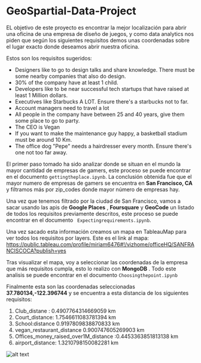 # GeoSpartial-Data-Project

EL objetivo de este proyecto es encontrar la mejor localización para abrir una oficina de una empresa de diseño de juegos, y como data analytics nos piden que  según los siguientes requisitos demos unas coordenadas sobre el lugar exacto donde deseamos abrir nuestra oficina.

Estos son los requisitos sugeridos:

- Designers like to go to design talks and share knowledge. There must be some nearby companies that also do design.
- 30% of the company have at least 1 child.
- Developers like to be near successful tech startups that have raised at least 1 Million dollars.
- Executives like Starbucks A LOT. Ensure there's a starbucks not to far.
- Account managers need to travel a lot
- All people in the company have between 25 and 40 years, give them some place to go to party.
- The CEO is Vegan
- If you want to make the maintenance guy happy, a basketball stadium must be around 10 Km.
- The office dog "Pepe" needs a hairdresser every month. Ensure there's one not too far away.

El primer paso tomado ha sido analizar donde se situan en el mundo la mayor cantidad de empresas de gamers, este proceso se puede encontrar en el documento ``gettingtheplace.ipynb``. 
La conclusión obtenida fue que el mayor numero de empresas de gamers se encuentra en **San Francisco, CA** y filtramos más por zip_codes donde mayor número de empresas hay.

Una vez que tenemos filtrado por la ciudad de San Francisco, vamos a sacar usando las apis de **Google Places** , **Foursquare**  y **GeoCode** un listado de todos los requisitos previamente descritos, este proceso se puede encontrar en el documento `` Expectingrequirements.ipynb``.

Una vez sacado esta información creamos un mapa en TableauMap para ver todos los requisitos por layers. 
Este es el link al mapa:
https://public.tableau.com/profile/miriam6476#!/vizhome/officeHQ/SANFRANCISCOCA?publish=yes



Tras visualizar el mapa, voy a seleccionar las coordenadas de la empresa que más requisitos cumpla, esto lo realizo con **MongoDB** . Todo este analisis se puede encontrar en el documento ``Choosingthepoint.ipynb``

Finalmente esta son las coordenadas seleccionadas **37.780134,-122.396744** y se encuentra a esta distancia de los siguientes requisitos:

1. Club_distane : 0.4907764314669059 km
2. Court_distance: 1.7546611083781394 km
3. School:distance 0.9197809838870833 km
4. vegan_restaurant_distance 0.900747605269903 km
5. Offices_money_raised_over1M_distance :0.4453363851813138 km
6. airport_distance: 1.3210798150082281 km

![alt text](https://github.com/miriamvelloso/Mongo-DB_Project/blob/master/output/Screen%20Shot%202020-06-29%20at%2018.21.58.png)






